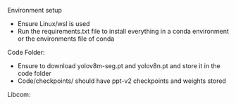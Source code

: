 Environment setup
- Ensure Linux/wsl is used
- Run the requirements.txt file to install everything in a conda environment or the environments file of conda

Code Folder:
- Ensure to download yolov8m-seg.pt and yolov8n.pt and store it in the code folder
- Code/checkpoints/ should have ppt-v2 checkpoints and weights stored

Libcom:

